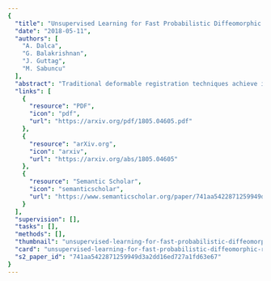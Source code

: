 ```yaml
---
{
  "title": "Unsupervised Learning for Fast Probabilistic Diffeomorphic Registration",
  "date": "2018-05-11",
  "authors": [
    "A. Dalca",
    "G. Balakrishnan",
    "J. Guttag",
    "M. Sabuncu"
  ],
  "abstract": "Traditional deformable registration techniques achieve impressive results and offer a rigorous theoretical treatment, but are computationally intensive since they solve an optimization problem for each image pair. Recently, learning-based methods have facilitated fast registration by learning spatial deformation functions. However, these approaches use restricted deformation models, require supervised labels, or do not guarantee a diffeomorphic (topology-preserving) registration. Furthermore, learning-based registration tools have not been derived from a probabilistic framework that can offer uncertainty estimates. In this paper, we present a probabilistic generative model and derive an unsupervised learning-based inference algorithm that makes use of recent developments in convolutional neural networks (CNNs). We demonstrate our method on a 3D brain registration task, and provide an empirical analysis of the algorithm. Our approach results in state of the art accuracy and very fast runtimes, while providing diffeomorphic guarantees and uncertainty estimates. Our implementation is available online at http://voxelmorph.csail.mit.edu.",
  "links": [
    {
      "resource": "PDF",
      "icon": "pdf",
      "url": "https://arxiv.org/pdf/1805.04605.pdf"
    },
    {
      "resource": "arXiv.org",
      "icon": "arxiv",
      "url": "https://arxiv.org/abs/1805.04605"
    },
    {
      "resource": "Semantic Scholar",
      "icon": "semanticscholar",
      "url": "https://www.semanticscholar.org/paper/741aa5422871259949d3a2dd16ed727a1fd63e67"
    }
  ],
  "supervision": [],
  "tasks": [],
  "methods": [],
  "thumbnail": "unsupervised-learning-for-fast-probabilistic-diffeomorphic-registration-thumb.jpg",
  "card": "unsupervised-learning-for-fast-probabilistic-diffeomorphic-registration-card.jpg",
  "s2_paper_id": "741aa5422871259949d3a2dd16ed727a1fd63e67"
}
---
```


